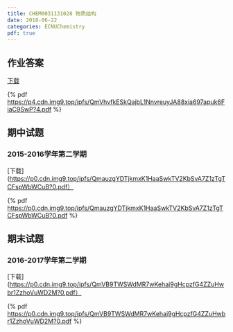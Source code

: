 ```yaml
---
title: CHEM0031131028 物质结构
date: 2018-06-22
categories: ECNUChemistry
pdf: true
---
```

## 作业答案

[下载](https://p4.cdn.img9.top/ipfs/QmVhvfkESkQajbL1NnvreuyJA88xia697apuk6FiaC9SwP?4.pdf)

{% pdf https://p4.cdn.img9.top/ipfs/QmVhvfkESkQajbL1NnvreuyJA88xia697apuk6FiaC9SwP?4.pdf %}

## 期中试题

### 2015-2016学年第二学期

[下载](https://p0.cdn.img9.top/ipfs/QmauzgYDTjkmxK1HaaSwkTV2KbSvA7Z1zTgTCFspWbWCuB?0.pdf）

{% pdf https://p0.cdn.img9.top/ipfs/QmauzgYDTjkmxK1HaaSwkTV2KbSvA7Z1zTgTCFspWbWCuB?0.pdf %}

## 期末试题

### 2016-2017学年第二学期

[下载](https://p0.cdn.img9.top/ipfs/QmVB9TWSWdMR7wKehaj9gHcpzfG4ZZuHwbr1ZzhoVuWD2M?0.pdf）

{% pdf https://p0.cdn.img9.top/ipfs/QmVB9TWSWdMR7wKehaj9gHcpzfG4ZZuHwbr1ZzhoVuWD2M?0.pdf %}
